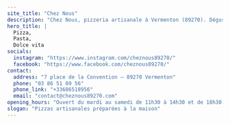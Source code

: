 ```yaml
---
site_title: "Chez Nous"
description: "Chez Nous, pizzeria artisanale à Vermenton (89270). Dégustez des pizzas faites maison, sur place, dans une ambiance conviviale avec des ingrédients frais et de qualité."
hero_title: |
  Pizza,
  Pasta,
  Dolce vita
socials:
  instagram: "https://www.instagram.com/cheznous89270/"
  facebook: "https://www.facebook.com/cheznous89270/"
contact:
  address: "7 place de la Convention – 89270 Vermenton"
  phone: "03 86 51 89 56"
  phone_link: "+33686518956"
  email: "contact@cheznous89270.com"
opening_hours: "Ouvert du mardi au samedi de 11h30 à 14h30 et de 18h30 à 21h. Le dimanche, uniquement le midi de 11h30 à 14h30."
slogan: "Pizzas artisanales préparées à la maison"
---
```

